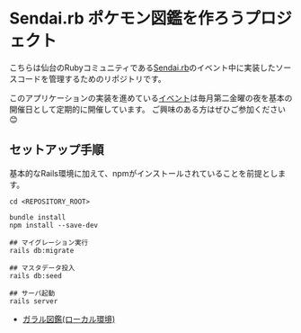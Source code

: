 # Sendai.rb ポケモン図鑑を作ろうプロジェクト

こちらは仙台のRubyコミュニティである[Sendai.rb](https://sendairb.connpass.com/)のイベント中に実装したソースコードを管理するためのリポジトリです。

このアプリケーションの実装を進めている[イベント](https://sendairb.connpass.com/event/)は毎月第二金曜の夜を基本の開催日として定期的に開催しています。
ご興味のある方はぜひご参加ください😊

## セットアップ手順
基本的なRails環境に加えて、npmがインストールされていることを前提とします。

```console
cd <REPOSITORY_ROOT>

bundle install
npm install --save-dev

## マイグレーション実行
rails db:migrate

## マスタデータ投入
rails db:seed

## サーバ起動
rails server
```

- [ガラル図鑑(ローカル環境)](http://127.0.0.1:3000/regional_pokedexes/galar/pokemons)